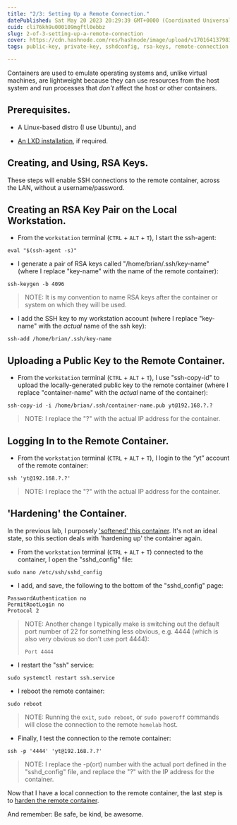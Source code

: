 ```yaml
---
title: "2/3: Setting Up a Remote Connection."
datePublished: Sat May 20 2023 20:29:39 GMT+0000 (Coordinated Universal Time)
cuid: cli76kh9u000109mgftl0ebbz
slug: 2-of-3-setting-up-a-remote-connection
cover: https://cdn.hashnode.com/res/hashnode/image/upload/v1701641379832/a1340c0d-1fa6-41bc-b929-8cc3f8632e52.png
tags: public-key, private-key, sshdconfig, rsa-keys, remote-connection

---
```


Containers are used to emulate operating systems and, unlike virtual machines, are lightweight because they can use resources from the host system and run processes that *don't* affect the host or other containers.

## Prerequisites.

* A Linux-based distro (I use Ubuntu), and
    
* [An LXD installation](https://solodev.app/2-of-10-lxd-on-the-homelab), if required.
    

## Creating, and Using, RSA Keys.

These steps will enable SSH connections to the remote container, across the LAN, without a username/password.

## Creating an RSA Key Pair on the Local Workstation.

* From the `workstation` terminal (`CTRL` + `ALT` + `T`), I start the ssh-agent:
    

```plaintext
eval "$(ssh-agent -s)"
```

* I generate a pair of RSA keys called "/home/brian/.ssh/key-name" (where I replace "key-name" with the name of the remote container):
    

```plaintext
ssh-keygen -b 4096
```

> NOTE: It is my convention to name RSA keys after the container or system on which they will be used.

* I add the SSH key to my workstation account (where I replace "key-name" with the *actual* name of the ssh key):
    

```plaintext
ssh-add /home/brian/.ssh/key-name
```

## Uploading a Public Key to the Remote Container.

* From the `workstation` terminal (`CTRL` + `ALT` + `T`), I use "ssh-copy-id" to upload the locally-generated public key to the remote container (where I replace "container-name" with the *actual* name of the container):
    

```plaintext
ssh-copy-id -i /home/brian/.ssh/container-name.pub yt@192.168.?.?
```

> NOTE: I replace the "?" with the actual IP address for the container.

## Logging In to the Remote Container.

* From the `workstation` terminal (`CTRL` + `ALT` + `T`), I login to the “yt” account of the remote container:
    

```plaintext
ssh 'yt@192.168.?.?'
```

> NOTE: I replace the "?" with the actual IP address for the container.

## 'Hardening' the Container.

In the previous lab, I purposely ['softened' this container](https://solodev.app/1-of-3-setting-up-a-remote-container#heading-softening-the-container). It's not an ideal state, so this section deals with 'hardening up' the container again.

* From the `workstation` terminal (`CTRL` + `ALT` + `T`) connected to the container, I open the "sshd\_config" file:
    

```plaintext
sudo nano /etc/ssh/sshd_config
```

* I add, and save, the following to the bottom of the "sshd\_config" page:
    

```plaintext
PasswordAuthentication no
PermitRootLogin no
Protocol 2
```

> NOTE: Another change I typically make is switching out the default port number of 22 for something less obvious, e.g. 4444 (which is also very obvious so don't use port 4444):
> 
> ```plaintext
> Port 4444
> ```

* I restart the "ssh" service:
    

```plaintext
sudo systemctl restart ssh.service
```

* I reboot the remote container:
    

```plaintext
sudo reboot
```

> NOTE: Running the `exit`, `sudo reboot`, or `sudo poweroff` commands will close the connection to the remote `homelab` host.

* Finally, I test the connection to the remote container:
    

```plaintext
ssh -p '4444' 'yt@192.168.?.?'
```

> NOTE: I replace the -p(ort) number with the actual port defined in the "sshd\_config" file, and replace the "?" with the IP address for the container.

Now that I have a local connection to the remote container, the last step is to [harden the remote container](https://solodev.app/3-of-3-hardening-the-remote-container).

And remember: Be safe, be kind, be awesome.